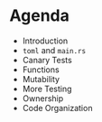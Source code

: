 # Agenda
- Introduction
- `toml` and `main.rs`
- Canary Tests
- Functions
- Mutability
- More Testing
- Ownership
- Code Organization